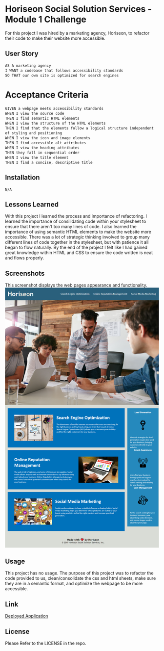 
# Horiseon Social Solution Services - Module 1 Challenge


For this project I was hired by a marketing agency, Horiseon, to refactor their code to make their website more accessible.



## User Story
~~~
AS A marketing agency
I WANT a codebase that follows accessibility standards
SO THAT our own site is optimized for search engines
~~~
# Acceptance Criteria

~~~
GIVEN a webpage meets accessibility standards
WHEN I view the source code
THEN I find semantic HTML elements
WHEN I view the structure of the HTML elements
THEN I find that the elements follow a logical structure independent of styling and positioning
WHEN I view the icon and image elements
THEN I find accessible alt attributes
WHEN I view the heading attributes
THEN they fall in sequential order
WHEN I view the title element
THEN I find a concise, descriptive title
~~~
## Installation

~~~
N/A
~~~
## Lessons Learned

With this project I learned the process and importance of refactoring. I learned the importance of consilidating code within your stylesheet to ensure that there aren't too many lines of code. I also learned the importance of using semantic HTML elements to make the website more accessible. There was a lot of strategic thinking involved to group many different lines of code together in the stylesheet, but with patience it all began to flow naturally. By the end of the project I felt like I had gained great knowledge within HTML and CSS to ensure the code written is neat and flows properly.

## Screenshots

This screenshot displays the web pages appearance and functionality.
![](assets/images/Module-1-Challenge.png)


## Usage

This project has no usage. The purpose of this project was to refactor the code provided to us, clean/consolidate the css and html sheets, make sure they are in a semantic format, and optimize the webpage to be more accessible.

## Link
[Deployed Application]()

## License

Please Refer to the LICENSE in the repo.